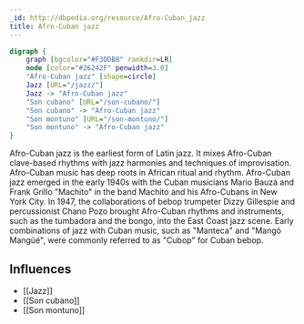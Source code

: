 ```yaml
---
_id: http://dbpedia.org/resource/Afro-Cuban_jazz
title: Afro-Cuban jazz
---
```


```dot
digraph {
	graph [bgcolor="#F3DDB8" rankdir=LR]
	node [color="#26242F" penwidth=3.0]
	"Afro-Cuban jazz" [shape=circle]
	Jazz [URL="/jazz/"]
	Jazz -> "Afro-Cuban jazz"
	"Son cubano" [URL="/son-cubano/"]
	"Son cubano" -> "Afro-Cuban jazz"
	"Son montuno" [URL="/son-montuno/"]
	"Son montuno" -> "Afro-Cuban jazz"
}
```

Afro-Cuban jazz is the earliest form of Latin jazz. It mixes Afro-Cuban clave-based rhythms with jazz harmonies and techniques of improvisation. Afro-Cuban music has deep roots in African ritual and rhythm. Afro-Cuban jazz emerged in the early 1940s with the Cuban musicians Mario Bauzá and Frank Grillo "Machito" in the band Machito and his Afro-Cubans in New York City. In 1947, the collaborations of bebop trumpeter Dizzy Gillespie and percussionist Chano Pozo brought Afro-Cuban rhythms and instruments, such as the tumbadora and the bongo, into the East Coast jazz scene. Early combinations of jazz with Cuban music, such as "Manteca" and "Mangó Mangüé", were commonly referred to as "Cubop" for Cuban bebop.

## Influences

- [[Jazz]]
- [[Son cubano]]
- [[Son montuno]]

